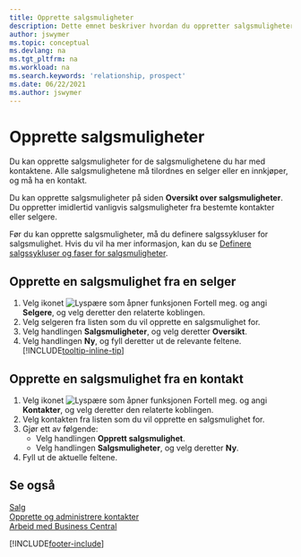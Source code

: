 ```yaml
---
title: Opprette salgsmuligheter
description: Dette emnet beskriver hvordan du oppretter salgsmuligheter fra en selger eller kontakt i Business Central.
author: jswymer
ms.topic: conceptual
ms.devlang: na
ms.tgt_pltfrm: na
ms.workload: na
ms.search.keywords: 'relationship, prospect'
ms.date: 06/22/2021
ms.author: jswymer
---
```

# Opprette salgsmuligheter
Du kan opprette salgsmuligheter for de salgsmulighetene du har med kontaktene. Alle salgsmulighetene må tilordnes en selger eller en innkjøper, og må ha en kontakt.

Du kan opprette salgsmuligheter på siden **Oversikt over salgsmuligheter**. Du oppretter imidlertid vanligvis salgsmuligheter fra bestemte kontakter eller selgere.

Før du kan opprette salgsmuligheter, må du definere salgssykluser for salgsmulighet. Hvis du vil ha mer informasjon, kan du se [Definere salgssykluser og faser for salgsmuligheter](marketing-how-setup-opportunity-sales-cycles-stages.md).

## Opprette en salgsmulighet fra en selger
1. Velg ikonet ![Lyspære som åpner funksjonen Fortell meg.](media/ui-search/search_small.png "Fortell hva du vil gjøre") og angi **Selgere**, og velg deretter den relaterte koblingen.
2. Velg selgeren fra listen som du vil opprette en salgsmulighet for.
3. Velg handlingen **Salgsmuligheter**, og velg deretter **Oversikt**.
4. Velg handlingen **Ny**, og fyll deretter ut de relevante feltene. [!INCLUDE[tooltip-inline-tip](includes/tooltip-inline-tip_md.md)]  



## Opprette en salgsmulighet fra en kontakt
1. Velg ikonet ![Lyspære som åpner funksjonen Fortell meg.](media/ui-search/search_small.png "Fortell hva du vil gjøre") og angi **Kontakter**, og velg deretter den relaterte koblingen.
2. Velg kontakten fra listen som du vil opprette en salgsmulighet for.
3. Gjør ett av følgende:
   * Velg handlingen **Opprett salgsmulighet**.
   * Velg handlingen **Salgsmuligheter**, og velg deretter **Ny**.
4. Fyll ut de aktuelle feltene.

## Se også
[Salg](sales-manage-sales.md)  
[Opprette og administrere kontakter](marketing-contacts.md)  
[Arbeid med Business Central](ui-work-product.md)


[!INCLUDE[footer-include](includes/footer-banner.md)]